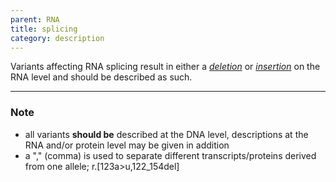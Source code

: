 ```yaml
---
parent: RNA
title: splicing
category: description
---
```


Variants affecting RNA splicing result in either a [_deletion_](/recommendations/RNA/variant/deletion/) or [_insertion_](/recommendations/RNA/variant/insertion/) on the RNA level and should be described as such.

---

### Note

*	all variants **should be** described at the DNA level, descriptions at the RNA and/or protein level may be given in addition
* a "," (comma) is used to separate different transcripts/proteins derived from one allele; r.[123a>u,122_154del]
